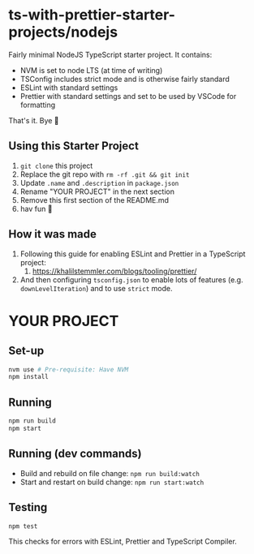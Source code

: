 # ts-with-prettier-starter-projects/nodejs

Fairly minimal NodeJS TypeScript starter project. It contains:

- NVM is set to node LTS (at time of writing)
- TSConfig includes strict mode and is otherwise fairly standard
- ESLint with standard settings
- Prettier with standard settings and set to be used by VSCode for formatting

That's it. Bye 🦧

## Using this Starter Project

1. `git clone` this project
2. Replace the git repo with `rm -rf .git && git init`
3. Update `.name` and `.description` in `package.json`
4. Rename "YOUR PROJECT" in the next section
5. Remove this first section of the README.md
6. hav fun 🍌

## How it was made

1. Following this guide for enabling ESLint and Prettier in a TypeScript project:
   1. https://khalilstemmler.com/blogs/tooling/prettier/
2. And then configuring `tsconfig.json` to enable lots of features (e.g. `downLevelIteration`) and to use `strict` mode.

# YOUR PROJECT

## Set-up

```sh
nvm use # Pre-requisite: Have NVM
npm install
```

## Running

```sh
npm run build
npm start
```

## Running (dev commands)

- Build and rebuild on file change: `npm run build:watch`
- Start and restart on build change: `npm run start:watch`

## Testing

```sh
npm test
```

This checks for errors with ESLint, Prettier and TypeScript Compiler.
